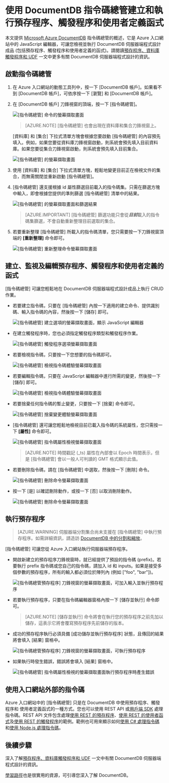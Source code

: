 <properties
	pageTitle="DocumentDB 指令碼總管，JavaScript 編輯器 |Microsoft Azure"
	description="了解 DocumentDB 指令碼總管，它是 Azure 入口網站工具，可讓您管理 DocumentDB 伺服器端程式設計成品 (包括預存程序、觸發程序和使用者定義的函式)。"
	keywords="javascript 編輯器"
	services="documentdb"
	authors="AndrewHoh"
	manager="jhubbard"
	editor="monicar"
	documentationCenter=""/>

<tags
	ms.service="documentdb"
	ms.workload="data-services"
	ms.tgt_pltfrm="na"
	ms.devlang="na"
	ms.topic="article"
	ms.date="03/30/2016"
	ms.author="anhoh"/>

# 使用 DocumentDB 指令碼總管建立和執行預存程序、觸發程序和使用者定義函式

本文提供 [Microsoft Azure DocumentDB](https://azure.microsoft.com/services/documentdb/) 指令碼總管的概述，它是 Azure 入口網站中的 JavaScript 編輯器，可讓您檢視並執行 DocumentDB 伺服器端程式設計成品 (包括預存程序、觸發程序和使用者定義的函式)。請閱讀[預存程序、資料庫觸發程序和 UDF](documentdb-programming.md) 一文中更多有關 DocumentDB 伺服器端程式設計的資訊。

## 啟動指令碼總管

1. 在 Azure 入口網站的動態工具列中，按一下 [DocumentDB 帳戶]。如果看不到 [DocumentDB 帳戶]，可依序按一下 [瀏覽] 和 [DocumentDB 帳戶]。

2. 在 [DocumentDB 帳戶] 刀鋒視窗的頂端，按一下 [指令碼總管]。

	![[指令碼總管] 命令的螢幕擷取畫面](./media/documentdb-view-scripts/scriptexplorercommand.png)
 
    >[AZURE.NOTE] [指令碼總管] 也會出現在資料庫和集合刀鋒視窗上。

    [資料庫] 和 [集合] 下拉式清單方塊會根據您要啟動 [指令碼總管] 的內容預先填入。例如，如果您要從資料庫刀鋒視窗啟動，則系統會預先填入目前資料庫。如果您要從集合刀鋒視窗啟動，則系統會預先填入目前集合。

	![[指令碼總管] 的螢幕擷取畫面](./media/documentdb-view-scripts/scriptexplorerinitial.png)

4.  使用 [資料庫] 和 [集合] 下拉式清單方塊，輕鬆地變更目前正在檢視文件的集合，而無需關閉並重新啟動 [指令碼總管]。

5. [指令碼總管] 還支援根據 id 屬性篩選目前載入的指令碼集。只需在篩選方塊中輸入，即會根據您提供的準則篩選 [指令碼總管] 清單中的結果。

	![[指令碼總管] 的螢幕擷取畫面和篩選結果](./media/documentdb-view-scripts/scriptexplorerfilterresults.png)


	> [AZURE.IMPORTANT] [指令碼總管] 篩選功能只會從***目前***載入的指令碼集篩選，不會自動重新整理目前選取的集合。

5. 若要重新整理 [指令碼總管] 所載入的指令碼清單，您只需要按一下刀鋒視窗頂端的 **[重新整理]** 命令即可。

	![[指令碼總管] 重新整理命令螢幕擷取畫面](./media/documentdb-view-scripts/scriptexplorerrefresh.png)


## 建立、監視及編輯預存程序、觸發程序和使用者定義的函式

[指令碼總管] 可讓您輕鬆地在 DocumentDB 伺服器端程式設計成品上執行 CRUD 作業。

- 若要建立指令碼，只要在 [指令碼總管] 內按一下適用的建立命令、提供識別碼、輸入指令碼的內容，然後按一下 [儲存] 即可。

	![[指令碼總管] 建立選項的螢幕擷取畫面，顯示 JavaScript 編輯器](./media/documentdb-view-scripts/scriptexplorercreatecommand.png)

- 在建立觸發程序時，您也必須指定觸發程序類型和觸發程序作業。

	![[指令碼總管] 觸發程序選項螢幕擷取畫面](./media/documentdb-view-scripts/scriptexplorercreatetrigger.png)

- 若要檢視指令碼，只要按一下您想要的指令碼即可。

	![[指令碼總管] 檢視指令碼體驗螢幕擷取畫面](./media/documentdb-view-scripts/scriptexplorerviewscript.png)

- 若要編輯指令碼，只要在 JavaScript 編輯器中進行所需的變更，然後按一下 [儲存] 即可。

	![[指令碼總管] 檢視指令碼體驗螢幕擷取畫面](./media/documentdb-view-scripts/scriptexplorereditscript.png)

- 若要捨棄任何指令碼的暫止變更，只要按一下 [捨棄] 命令即可。

	![[指令碼總管] 捨棄變更體驗螢幕擷取畫面](./media/documentdb-view-scripts/scriptexplorerdiscardchanges.png)

- [指令碼總管] 還可讓您輕鬆地檢視目前已載入指令碼的系統屬性，您只需按一下 **[屬性]** 命令即可。

	![[指令碼總管] 指令碼屬性檢視螢幕擷取畫面](./media/documentdb-view-scripts/scriptproperties.png)

	> [AZURE.NOTE] 時間戳記 (\_ts) 屬性在內部會以 Epoch 時間表示，但是 [指令碼總管] 會以一般人可判讀的 GMT 格式顯示此值。

- 若要刪除指令碼，請在 [指令碼總管] 中選取，然後按一下 [刪除] 命令。

	![[指令碼總管] 刪除命令螢幕擷取畫面](./media/documentdb-view-scripts/scriptexplorerdeletescript1.png)

- 按一下 [是] 以確認刪除動作，或按一下 [否] 以取消刪除動作。

	![[指令碼總管] 刪除命令螢幕擷取畫面](./media/documentdb-view-scripts/scriptexplorerdeletescript2.png)

## 執行預存程序

> [AZURE.WARNING] 伺服器端分割集合尚未支援在 [指令碼總管] 中執行預存程序。如需詳細資訊，請造訪 [DocumentDB 中的分割和縮放](documentdb-partition-data.md)。

[指令碼總管] 可讓您從 Azure 入口網站執行伺服器端預存程序。

- 開啟新建立的預存程序刀鋒視窗時，就已經提供了預設的指令碼 (prefix)。若要執行 prefix 指令碼或您自己的指令碼，請加入 id 和 inputs。如果是接受多個參數的預存程序，所有的輸入都必須位於陣列內 (例如 ["foo", "bar"])。

	![[指令碼總管預存程序] 刀鋒視窗的螢幕擷取畫面，可加入輸入並執行預存程序](./media/documentdb-view-scripts/documentdb-execute-a-stored-procedure-input.png)

- 若要執行預存程序，只要在指令碼編輯器窗格內按一下 [儲存並執行] 命令即可。

	> [AZURE.NOTE] [儲存並執行] 命令將會在執行您的預存程序之前先加以儲存，這表示它將會覆寫預存程序先前儲存的版本。

- 成功的預存程序執行必須具備 [成功儲存並執行預存程序] 狀態，且傳回的結果將會填入 [結果] 窗格中。

	![[指令碼總管預存程序] 刀鋒視窗的螢幕擷取畫面，可執行預存程序](./media/documentdb-view-scripts/documentdb-execute-a-stored-procedure.png)

- 如果執行時發生錯誤，錯誤將會填入 [結果] 窗格中。

	![[指令碼總管] 指令碼屬性檢視的螢幕擷取畫面執行預存程序時產生錯誤](./media/documentdb-view-scripts/documentdb-execute-a-stored-procedure-error.png)

## 使用入口網站外部的指令碼

Azure 入口網站中的 [指令碼總管] 只是在 DocumentDB 中使用預存程序、觸發程序和 使用者定義函式的一種方式。您也可以使用 REST API 或[用戶端 SDK](documentdb-sdk-dotnet.md) 處理指令碼。REST API 文件包含處理[使用 REST 的預存程序](https://msdn.microsoft.com/library/azure/mt489092.aspx)、[使用 REST 的使用者函式](https://msdn.microsoft.com/library/azure/dn781481.aspx)及[使用 REST 的觸發程序](https://msdn.microsoft.com/library/azure/mt489116.aspx)的範例。範例也可用來顯示如何[使用 C# 處理指令碼](documentdb-dotnet-samples.md#server-side-programming-examples)和[使用 Node.js 處理指令碼](documentdb-nodejs-samples.md#server-side-programming-examples)。

## 後續步驟

深入了解[預存程序、資料庫觸發程序和 UDF](documentdb-programming.md) 一文中有關 DocumentDB 伺服器端程式設計的資訊。

[學習路徑](https://azure.microsoft.com/documentation/learning-paths/documentdb/)也是很實用的資源，可引導您深入了解 DocumentDB。

<!---HONumber=AcomDC_0330_2016-->